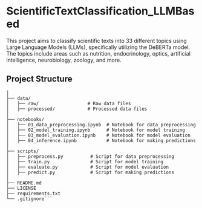 # ScientificTextClassification_LLMBased

This project aims to classify scientific texts into 33 different topics using Large Language Models (LLMs), specifically utilizing the DeBERTa model. The topics include areas such as nutrition, endocrinology, optics, artificial intelligence, neurobiology, zoology, and more.

## Project Structure

```ScientificTextClassification/
│
├── data/
│   ├── raw/                  # Raw data files
│   ├── processed/            # Processed data files
│
├── notebooks/
│   ├── 01_data_preprocessing.ipynb  # Notebook for data preprocessing
│   ├── 02_model_training.ipynb      # Notebook for model training
│   ├── 03_model_evaluation.ipynb    # Notebook for model evaluation
│   ├── 04_inference.ipynb           # Notebook for making predictions
│
├── scripts/
│   ├── preprocess.py          # Script for data preprocessing
│   ├── train.py               # Script for model training
│   ├── evaluate.py            # Script for model evaluation
│   ├── predict.py             # Script for making predictions
│
├── README.md
├── LICENSE
├── requirements.txt
└── .gitignore```
